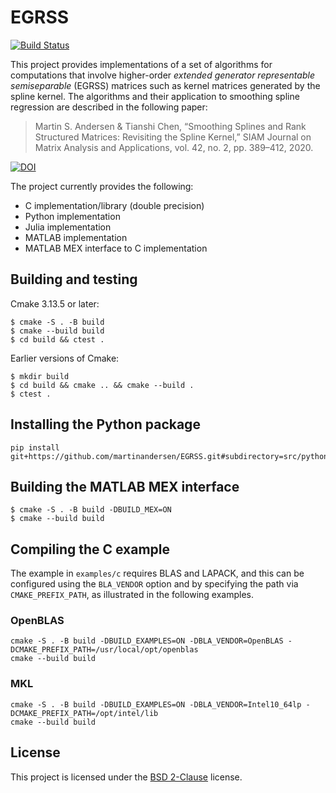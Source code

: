 # EGRSS

[![Build Status](https://travis-ci.org/martinandersen/EGRSS.svg?branch=master)](https://travis-ci.org/martinandersen/EGRSS)

This project provides implementations of a set of algorithms for computations that involve higher-order *extended generator representable semiseparable* (EGRSS) matrices such as kernel matrices generated by the spline kernel. The algorithms and their application to smoothing spline regression are described in the following paper:

> Martin S. Andersen & Tianshi Chen, “Smoothing Splines and Rank
> Structured Matrices: Revisiting the Spline Kernel,” SIAM Journal on
> Matrix Analysis and Applications, vol. 42, no. 2,
> pp. 389–412, 2020.

[![DOI](https://img.shields.io/badge/doi-10.1137/19M1267349-brightgr)](http://dx.doi.org/10.1137/19M1267349)

The project currently provides the following:

- C implementation/library (double precision)
- Python implementation
- Julia implementation
- MATLAB implementation
- MATLAB MEX interface to C implementation

## Building and testing

Cmake 3.13.5 or later:

```
$ cmake -S . -B build
$ cmake --build build
$ cd build && ctest .
```

Earlier versions of Cmake:

```
$ mkdir build
$ cd build && cmake .. && cmake --build .
$ ctest .
```

## Installing the Python package

```
pip install git+https://github.com/martinandersen/EGRSS.git#subdirectory=src/python
```

## Building the MATLAB MEX interface

```
$ cmake -S . -B build -DBUILD_MEX=ON
$ cmake --build build
```

## Compiling the C example

The example in `examples/c` requires BLAS and LAPACK, and this can be configured using the `BLA_VENDOR` option and by specifying the path via `CMAKE_PREFIX_PATH`, as illustrated in the following examples.

### OpenBLAS

```
cmake -S . -B build -DBUILD_EXAMPLES=ON -DBLA_VENDOR=OpenBLAS -DCMAKE_PREFIX_PATH=/usr/local/opt/openblas
cmake --build build
```

### MKL

```
cmake -S . -B build -DBUILD_EXAMPLES=ON -DBLA_VENDOR=Intel10_64lp -DCMAKE_PREFIX_PATH=/opt/intel/lib
cmake --build build
```

## License

This project is licensed under the [BSD 2-Clause](LICENSE) license.
